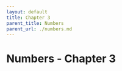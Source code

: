 ```yaml
---
layout: default
title: Chapter 3
parent_title: Numbers
parent_url: ./numbers.md
---
```


# Numbers - Chapter 3
